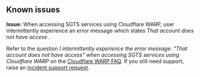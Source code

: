 ## Known issues

**Issue:** When accessing SGTS services using Cloudflare WARP, user intermittently experience an error message which states *That account does not have access* .

Refer to the question *I intermittently experience the error message: "That account does not have access" when accessing SGTS services using Cloudflare WARP* on the [Cloudflare WARP FAQ](faqs/cloudflare-warp-known-issues). If you still need support, raise an [incident support request](raise-an-incident-support-request).
